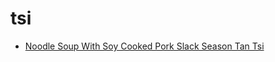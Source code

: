 # tsi

 * [Noodle Soup With Soy Cooked Pork Slack Season Tan Tsi](../index/n/noodle-soup-with-soy-cooked-pork-slack-season-tan-tsi-236022.json)
